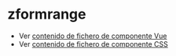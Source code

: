 # zformrange

 - Ver [contenido de fichero de componente Vue](./zformrange.vue)
 - Ver [contenido de fichero de componente CSS](./zformrange.scss)
